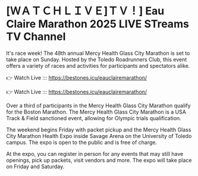 # [ＷＡＴＣＨＬＩＶＥ]ＴＶ！] Eau Claire Marathon 2025 LIVE STreams TV Channel 

It's race week! The 48th annual Mercy Health Glass City Marathon is set to take place on Sunday. Hosted by the Toledo Roadrunners Club, this event offers a variety of races and activities for participants and spectators alike.

👉 Watch Live ::: https://bestones.icu/eauclairemarathon/

👉 Watch Live ::: https://bestones.icu/eauclairemarathon/

Over a third of participants in the Mercy Health Glass City Marathon qualify for the Boston Marathon. The Mercy Health Glass City Marathon is a USA Track & Field sanctioned event, allowing for Olympic trials qualification.

The weekend begins Friday with packet pickup and the Mercy Health Glass City Marathon Health Expo inside Savage Arena on the University of Toledo campus. The expo is open to the public and is free of charge.

At the expo, you can register in person for any events that may still have openings, pick up packets, visit vendors and more. The expo will take place on Friday and Saturday.

